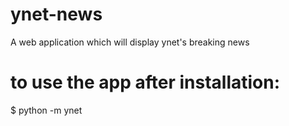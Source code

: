 # ynet-news
A web application which will display ynet's breaking news

# to use the app after installation:
$ python -m ynet

